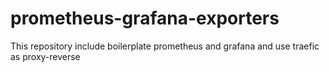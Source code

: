 # prometheus-grafana-exporters
This repository include boilerplate prometheus and grafana and use traefic as proxy-reverse
